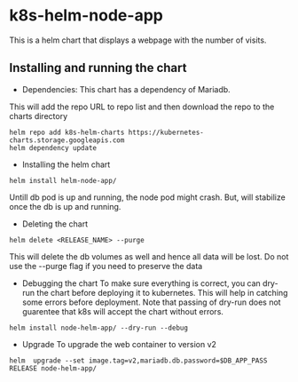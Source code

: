 # k8s-helm-node-app
This is a helm chart that displays a webpage with the number of visits. 

## Installing and running the chart

* Dependencies:
This chart has a dependency of Mariadb. 

This will add the repo URL to repo list and then download the repo to the charts directory
```
helm repo add k8s-helm-charts https://kubernetes-charts.storage.googleapis.com
helm dependency update
```
* Installing the helm chart
```
helm install helm-node-app/
```
Untill db pod is up and running, the node pod might crash. But, will stabilize once the db is up and running. 

* Deleting the chart
```
helm delete <RELEASE_NAME> --purge
```
This will delete the db volumes as well and hence all data will be lost. Do not use the --purge flag if you need to preserve the data

* Debugging the chart
To make sure everything is correct, you can dry-run the chart before deploying it to kubernetes. This will help in catching some errors before deployment. Note that passing of dry-run does not guarentee that k8s will accept the chart without errors. 
```
helm install node-helm-app/ --dry-run --debug
```
* Upgrade
To upgrade the web container to version v2
```
helm  upgrade --set image.tag=v2,mariadb.db.password=$DB_APP_PASS RELEASE node-helm-app/
```
